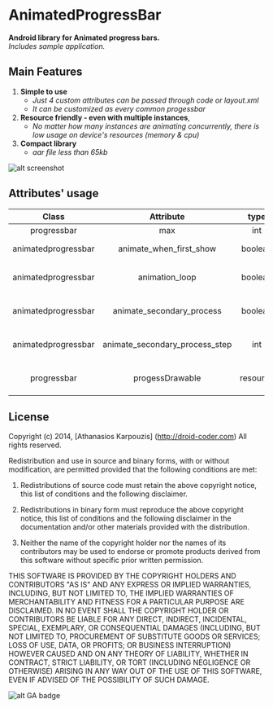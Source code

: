 AnimatedProgressBar
===================

**Android library for Animated progress bars.**  
*Includes sample application.*

Main Features
-------------
1. **Simple to use**
    + *Just 4 custom attributes can be passed through code or layout.xml*
    + *It can be customized as every common progessbar* 
2. **Resource friendly - even with multiple instances**, 
    + *No matter how many instances are animating concurrently, there is low usage on device's resources (memory & cpu)* 
3. **Compact library**
    + *aar file less than 65kb*


![alt screenshot](https://raw.githubusercontent.com/DroidCoder/AnimatedProgressBar/master/Docs%20and%20pics/screenshot_1.png)

Attributes' usage
-----------------


| Class | Attribute | type | default | behavior |
| :----: | :----: | :----: | :----: | :----: |
| progressbar | max | int | 100 | control of speed |
| animatedprogressbar | animate_when_first_show | boolean | true | animation starts on attached to window |
| animatedprogressbar | animation_loop | boolean | false | when progress reach max reset to 0 and animate again |
| animatedprogressbar | animate_secondary_process | boolean | true | secondary process drawable is also animated |
| animatedprogressbar | animate_secondary_process_step | int | 1 | when progess = secondary add step to secondary |
| progressbar | progessDrawable | resource | device style | custom drawable to modify style of animatedprogressbar |




License
-------
Copyright (c) 2014, [Athanasios Karpouzis] (http://droid-coder.com) All rights reserved.

Redistribution and use in source and binary forms, with or without modification, are permitted provided that the following conditions are met:

1. Redistributions of source code must retain the above copyright notice, this list of conditions and the following disclaimer.

2. Redistributions in binary form must reproduce the above copyright notice, this list of conditions and the following disclaimer in the documentation and/or other materials provided with the distribution.

3. Neither the name of the copyright holder nor the names of its contributors may be used to endorse or promote products derived from this software without specific prior written permission.


THIS SOFTWARE IS PROVIDED BY THE COPYRIGHT HOLDERS AND CONTRIBUTORS "AS IS" AND ANY EXPRESS OR IMPLIED WARRANTIES, INCLUDING, BUT NOT LIMITED TO, THE IMPLIED WARRANTIES OF MERCHANTABILITY AND FITNESS FOR A PARTICULAR PURPOSE ARE DISCLAIMED. IN NO EVENT SHALL THE COPYRIGHT HOLDER OR CONTRIBUTORS BE LIABLE FOR ANY DIRECT, INDIRECT, INCIDENTAL, SPECIAL, EXEMPLARY, OR CONSEQUENTIAL DAMAGES (INCLUDING, BUT NOT LIMITED TO, PROCUREMENT OF SUBSTITUTE GOODS OR SERVICES; LOSS OF USE, DATA, OR PROFITS; OR BUSINESS INTERRUPTION) HOWEVER CAUSED AND ON ANY THEORY OF LIABILITY, WHETHER IN CONTRACT, STRICT LIABILITY, OR TORT (INCLUDING NEGLIGENCE OR OTHERWISE) ARISING IN ANY WAY OUT OF THE USE OF THIS SOFTWARE, EVEN IF ADVISED OF THE POSSIBILITY OF SUCH DAMAGE.

![alt GA badge](https://ga-beacon.appspot.com/UA-63373429-3/AnimatedProgressBar)
